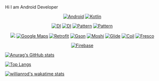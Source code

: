 Hi I am Android Developer 
<div align="center">
    
[![Android](https://img.shields.io/badge/android%20studio-2021.1.1%20Patch%202-%233DDC84?logo=android-studio)]() [![Kotlin](https://img.shields.io/badge/kotlin-1.5.30-%237F52FF?logo=kotlin)]()
    
[![DI](https://img.shields.io/badge/DI-Hilt-%2358C8AE)]()
  [![DI](https://img.shields.io/badge/DI-Koin-%2358C8AE)]()
 [![Pattern](https://img.shields.io/badge/Pattern-MVVM-%2358C8AE)]()
[![Pattern](https://img.shields.io/badge/Pattern-MVP-%2358C8AE)]()  
  
[![](https://img.shields.io/badge/Library-jetpack--navigation-brightgreen)]() [![Google Maps](https://img.shields.io/badge/Library-coroutine-brightgreen)]() 
  [![Retrofit](https://img.shields.io/badge/Network-Retrofit-%23%234285F4)]()
    [![Gson](https://img.shields.io/badge/Network-Gson-%23%234285F4)]()
     [![Moshi](https://img.shields.io/badge/Network-Moshi-%23%234285F4)]()
  [![Glide](https://img.shields.io/badge/ImageLibrary-Glide-brightgreen)]() 
  [![Coil](https://img.shields.io/badge/ImageLibrary-Coil-brightgreen)]() 
   [![Fresco](https://img.shields.io/badge/ImageLibrary-Fresco-brightgreen)]() 

  [![Firebase](https://img.shields.io/badge/Tool-Firebase-%23FFCA28?logo=firebase)]()
</div>


[![Anurag's GitHub stats](https://github-readme-stats.vercel.app/api?username=HyungMinKang&count_private=true&show_icons=true&theme=radical)](https://github.com/anuraghazra/github-readme-stats)

[![Top Langs](https://github-readme-stats.vercel.app/api/top-langs/?username=HyungMinKang&hide=css,c,javascript,html)](https://github.com/anuraghazra/github-readme-stats)

[![willianrod's wakatime stats](https://github-readme-stats.vercel.app/api/wakatime?username=HyungMinKang)](https://github.com/anuraghazra/github-readme-stats)


